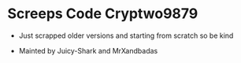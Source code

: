 # Screeps Code Cryptwo9879
- Just scrapped older versions and starting from scratch so be kind

- Mainted by Juicy-Shark and MrXandbadas
